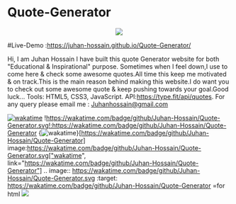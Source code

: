 # Quote-Generator

<center><img src="https://wakatime.com/badge/github/Juhan-Hossain/Quote-Generator.svg"></center>



#Live-Demo :https://juhan-hossain.github.io/Quote-Generator/

Hi,
I am Juhan Hossain 
I have built this quote Generator website for both "Educational & Inspirational" purpose. Sometimes when I feel down,I use to come here & check some awesome quotes.All time this keep me motivated & on track.This is the main reason behind making this website.I do want you to check out some awesome quote & keep pushing towards your goal.Good luck...
Tools: HTML5, CSS3, JavaScript.
API:https://type.fit/api/quotes.
For any query please email me : Juhanhossain@gmail.com


[![wakatime](https://wakatime.com/badge/github/Juhan-Hossain/Quote-Generator.svg)](https://wakatime.com/badge/github/Juhan-Hossain/Quote-Generator)
!https://wakatime.com/badge/github/Juhan-Hossain/Quote-Generator.svg!:https://wakatime.com/badge/github/Juhan-Hossain/Quote-Generator
{<img src="https://wakatime.com/badge/github/Juhan-Hossain/Quote-Generator.svg" alt="wakatime" />}[https://wakatime.com/badge/github/Juhan-Hossain/Quote-Generator]
image:https://wakatime.com/badge/github/Juhan-Hossain/Quote-Generator.svg["wakatime", link="https://wakatime.com/badge/github/Juhan-Hossain/Quote-Generator"]
.. image:: https://wakatime.com/badge/github/Juhan-Hossain/Quote-Generator.svg
    :target: https://wakatime.com/badge/github/Juhan-Hossain/Quote-Generator
    =for html <a href="https://wakatime.com/badge/github/Juhan-Hossain/Quote-Generator"><img src="https://wakatime.com/badge/github/Juhan-Hossain/Quote-Generator.svg"></a>
